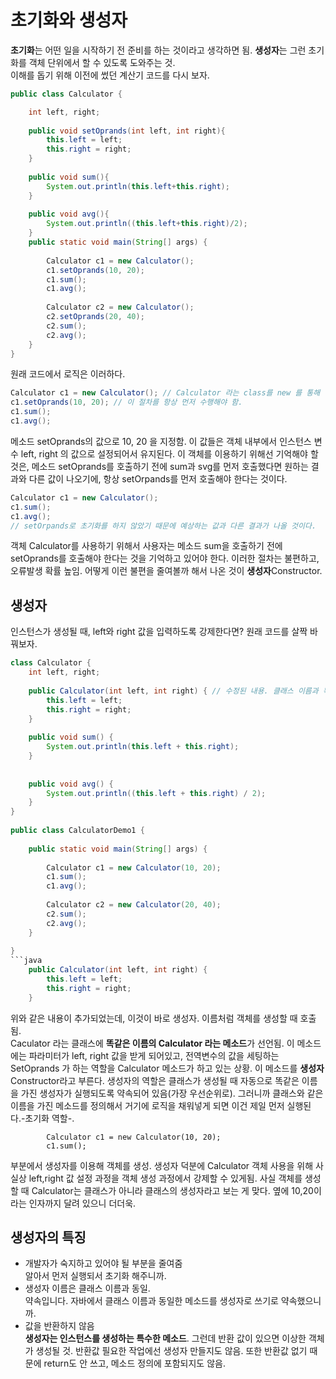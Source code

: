 # 초기화와 생성자
**초기화**는 어떤 일을 시작하기 전 준비를 하는 것이라고 생각하면 됨. **생성자**는 그런 초기화를 객체 단위에서 할 수 있도록 도와주는 것.   
이해를 돕기 위해 이전에 썼던 계산기 코드를 다시 보자.
```java
public class Calculator {

    int left, right;
    
    public void setOprands(int left, int right){
        this.left = left;
        this.right = right;
    }
      
    public void sum(){
        System.out.println(this.left+this.right);
    }
      
    public void avg(){
        System.out.println((this.left+this.right)/2);
    }
    public static void main(String[] args) {
        
        Calculator c1 = new Calculator(); 
        c1.setOprands(10, 20); 
        c1.sum();       
        c1.avg();       
          
        Calculator c2 = new Calculator();
        c2.setOprands(20, 40);
        c2.sum();       
        c2.avg();
    }
}
```
원래 코드에서 로직은 이러하다.
```java
Calculator c1 = new Calculator(); // Calculator 라는 class를 new 를 통해 선언해서 인스턴스화 시키고, 이것을 c1이라는 변수에 담은 것.
c1.setOprands(10, 20); // 이 절차를 항상 먼저 수행해야 함.
c1.sum();       
c1.avg();  
```
메소드 setOprands의 값으로 10, 20 을 지정함. 이 값들은 객체 내부에서 인스턴스 변수 left, right 의 값으로 설정되어서 유지된다. 
이 객체를 이용하기 위해선 기억해야 할 것은, 메소드 setOprands를 호출하기 전에 sum과 svg를 먼저 호출했다면 원하는 결과와 다른 값이 나오기에, 항상 setOrpands를 먼저 호출해야 한다는 것이다.
```java
Calculator c1 = new Calculator(); 
c1.sum();       
c1.avg(); 
// setOrpands로 초기화를 하지 않았기 때문에 예상하는 값과 다른 결과가 나올 것이다.
```
 객체 Calculator를 사용하기 위해서 사용자는 메소드 sum을 호출하기 전에 setOprands를 호출해야 한다는 것을 기억하고 있어야 한다. 이러한 절차는 불편하고, 오류발생 확률 높임. 
 어떻게 이런 불편을 줄여볼까 해서 나온 것이 **생성자**Constructor.

## 생성자
인스턴스가 생성될 때, left와 right 값을 입력하도록 강제한다면? 원래 코드를 살짝 바꿔보자.
```java
class Calculator {
    int left, right;
 
    public Calculator(int left, int right) { // 수정된 내용. 클래스 이름과 똑같은 메소드가 등장
        this.left = left;
        this.right = right; 
    }
 
    public void sum() {
        System.out.println(this.left + this.right);
    }
    
 
    public void avg() {
        System.out.println((this.left + this.right) / 2);
    }
}
 
public class CalculatorDemo1 {
 
    public static void main(String[] args) {
 
        Calculator c1 = new Calculator(10, 20);
        c1.sum();
        c1.avg();
 
        Calculator c2 = new Calculator(20, 40);
        c2.sum();
        c2.avg();
    }
 
}
```java
    public Calculator(int left, int right) { 
        this.left = left;
        this.right = right; 
    }
```
위와 같은 내용이 추가되었는데, 이것이 바로 생성자. 이름처럼 객체를 생성할 때 호출됨.   
Caculator 라는 클래스에 **똑같은 이름의 Calculator 라는 메소드**가 선언됨. 이 메소드에는 파라미터가 left, right 값을 받게 되어있고, 전역변수의 값을 세팅하는 SetOprands 가 하는 역할을 Calculator 메소드가 하고 있는 상황. 이 메소드를 **생성자**Constructor라고 부른다. 생성자의 역할은 클래스가 생성될 때 자동으로 똑같은 이름을 가진 생성자가 실행되도록 약속되어 있음(가장 우선순위로). 그러니까 클래스와 같은 이름을 가진 메소드를 정의해서 거기에 로직을 채워넣게 되면 이건 제일 먼저 실행된다.-초기화 역할-. 
```jav
        Calculator c1 = new Calculator(10, 20);
        c1.sum();
```
부분에서 생성자를 이용해 객체를 생성. 생성자 덕분에 Calculator 객체 사용을 위해 사실상 left,right 값 설정 과정을 객체 생성 과정에서 강제할 수 있게됨. 사실 객체를 생성할 때 Calculator는 클래스가 아니라 클래스의 생성자라고 보는 게 맞다. 옆에 10,20이라는 인자까지 달려 있으니 더더욱.

## 생성자의 특징
* 개발자가 숙지하고 있어야 될 부분을 줄여줌   
알아서 먼저 실행되서 초기화 해주니까.
* 생성자 이름은 클래스 이름과 동일.   
약속입니다. 자바에서 클래스 이름과 동일한 메소드를 생성자로 쓰기로 약속했으니까.
* 값을 반환하지 않음   
**생성자는 인스턴스를 생성하는 특수한 메소드**. 그런데 반환 값이 있으면 이상한 객체가 생성될 것. 반환값 필요한 작업에선 생성자 만들지도 않음. 또한 반환값 없기 때문에 return도 안 쓰고, 메소드 정의에 포함되지도 않음.

